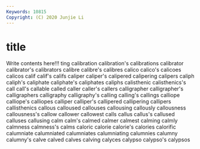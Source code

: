 ```yaml
---
Keywords: 10815
Copyright: (C) 2020 Junjie Li
---
```


# title

Write contents here!!!
ting 
calibration 
calibration's 
calibrations
calibrator 
calibrator's 
calibrators 
calibre 
calibre's 
calibres 
calico 
calico's 
calicoes 
calicos
calif 
calif's 
califs 
caliper 
caliper's 
calipered 
calipering 
calipers 
caliph 
caliph's
caliphate 
caliphate's 
caliphates 
caliphs 
calisthenic 
calisthenics's 
call 
call's 
callable 
called
caller 
caller's 
callers 
calligrapher 
calligrapher's 
calligraphers 
calligraphy 
calligraphy's 
calling 
calling's
callings 
calliope 
calliope's 
calliopes 
calliper 
calliper's 
callipered 
callipering 
callipers 
callisthenics
callous 
calloused 
callouses 
callousing 
callously 
callousness 
callousness's 
callow 
callower 
callowest
calls 
callus 
callus's 
callused 
calluses 
callusing 
calm 
calm's 
calmed 
calmer
calmest 
calming 
calmly 
calmness 
calmness's 
calms 
caloric 
calorie 
calorie's 
calories
calorific 
calumniate 
calumniated 
calumniates 
calumniating 
calumnies 
calumny 
calumny's 
calve 
calved
calves 
calving 
calyces 
calypso 
calypso's 
calypsos 
